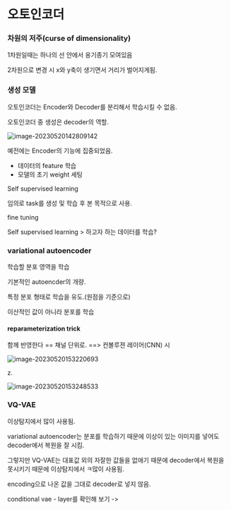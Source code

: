 # 오토인코더

### 차원의 저주(curse of dimensionality)

1차원일때는 하나의 선 안에서 옹기종기 모여있음

2차원으로 변경 시 x와 y축이 생기면서 거리가 벌어지게됨.



### 생성 모델

오토인코더는 Encoder와 Decoder를 분리해서 학습시킬 수 없음.

오토인코더 중 생성은 decoder의 역할.

![image-20230520142809142](/Users/eisen/Documents/Github/blog-contents-b/computer-science/artificial-intelligence/introduction-to-deep-learning/week12.assets/image-20230520142809142.png)



예전에는 Encoder의 기능에 집중되었음.

- 데이터의 feature 학습
- 모델의 초기 weight 세팅

Self supervised learning 

임의로 task를 생성 및 학습 후 본 목적으로 사용.



fine tuning

Self supervised learning  > 하고자 하는 데이터를 학습?



### variational autoencoder

학습할 분포 영역을 학습

기본적인 autoencder의 개량.

특정 분포 형태로 학습을 유도.(원점을 기준으로)

이산적인 값이 아니라 분포를 학습



#### reparameterization trick

함께 반영한다 == 채널 단위로. ==> 컨볼루젼 레이어(CNN) 시



![image-20230520153220693](/Users/eisen/Documents/Github/blog-contents-b/computer-science/artificial-intelligence/introduction-to-deep-learning/week12.assets/image-20230520153220693.png)

z. 

![image-20230520153248533](/Users/eisen/Documents/Github/blog-contents-b/computer-science/artificial-intelligence/introduction-to-deep-learning/week12.assets/image-20230520153248533.png)

### VQ-VAE

이상탐지에서 많이 사용됨.

variational autoencoder는 분포를 학습하기 때문에 이상이 있는 이미지를 넣어도 decoder에서 복원을 잘 시킴.

그렇지만 VQ-VAE는 대표값 외의 자잘한 값들을 없애기 때문에 decoder에서 복원을 못시키기 때문에 이상탐지에서 ㅋ많이 사용됨.

encoding으로 나온 값을 그대로 decoder로 넣지 않음.



conditional vae - layer를 확인해 보기 ->